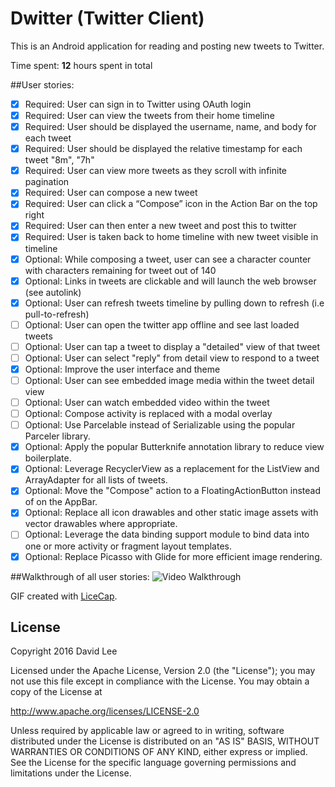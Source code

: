 # Dwitter (Twitter Client)

This is an Android application for reading and posting new tweets to Twitter.

Time spent: **12** hours spent in total

##User stories:
- [x] Required: User can sign in to Twitter using OAuth login
- [x] Required: User can view the tweets from their home timeline
- [x] Required: User should be displayed the username, name, and body for each
  tweet
- [x] Required: User should be displayed the relative timestamp for each tweet
  "8m", "7h"
- [x] Required: User can view more tweets as they scroll with infinite
  pagination
- [x] Required: User can compose a new tweet
- [x] Required: User can click a “Compose” icon in the Action Bar on the top
  right
- [x] Required: User can then enter a new tweet and post this to twitter
- [x] Required: User is taken back to home timeline with new tweet visible in
  timeline
- [x] Optional: While composing a tweet, user can see a character counter with
  characters remaining for tweet out of 140
- [x] Optional: Links in tweets are clickable and will launch the web browser
  (see autolink)
- [x] Optional: User can refresh tweets timeline by pulling down to refresh (i.e
  pull-to-refresh)
- [ ] Optional: User can open the twitter app offline and see last loaded tweets
- [ ] Optional: User can tap a tweet to display a "detailed" view of that tweet
- [ ] Optional: User can select "reply" from detail view to respond to a tweet
- [x] Optional: Improve the user interface and theme
- [ ] Optional: User can see embedded image media within the tweet detail view
- [ ] Optional: User can watch embedded video within the tweet
- [ ] Optional: Compose activity is replaced with a modal overlay
- [ ] Optional: Use Parcelable instead of Serializable using the popular
  Parceler library.
- [x] Optional: Apply the popular Butterknife annotation library to reduce view
  boilerplate.
- [x] Optional: Leverage RecyclerView as a replacement for the ListView and
  ArrayAdapter for all lists of tweets.
- [x] Optional: Move the "Compose" action to a FloatingActionButton instead of
  on the AppBar.
- [x] Optional: Replace all icon drawables and other static image assets with
  vector drawables where appropriate.
- [ ] Optional: Leverage the data binding support module to bind data into one
  or more activity or fragment layout templates.
- [x] Optional: Replace Picasso with Glide for more efficient image rendering.

##Walkthrough of all user stories:
<img src='https://github.com/realdlee/Dwitter/blob/master/walkthrough.gif'
title='Video Walkthrough' width='' alt='Video Walkthrough' />

GIF created with [LiceCap](http://www.cockos.com/licecap/).

## License

Copyright 2016 David Lee

Licensed under the Apache License, Version 2.0 (the "License");
you may not use this file except in compliance with the License.
You may obtain a copy of the License at

  http://www.apache.org/licenses/LICENSE-2.0

Unless required by applicable law or agreed to in writing, software
distributed under the License is distributed on an "AS IS" BASIS,
WITHOUT WARRANTIES OR CONDITIONS OF ANY KIND, either express or implied.
See the License for the specific language governing permissions and
limitations under the License.
